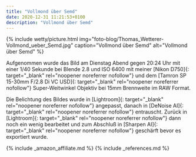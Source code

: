 ```yaml
---
title: "Vollmond über Semd"
date: 2020-12-31 11:21:53+0100
description: "Vollmond über Semd"
---
```

{% include wetty/picture.html img="foto-blog/Thomas_Wetterer-Vollmond_ueber_Semd.jpg" caption="Vollmond über Semd" alt="Vollmond über Semd" %}

Aufgenommen wurde das Bild am Dienstag Abend gegen 20:24 Uhr mit einer 1/40 Sekunde bei Blende 2.8 und ISO 6400 mit meiner [Nikon D750]{: target="_blank" rel="noopener noreferrer nofollow"} und dem [Tamron SP 15-30mm F/2.8 Di VC USD]{: target="_blank" rel="noopener noreferrer nofollow"} Super-Weitwinkel Objektiv bei 15mm Brennweite im RAW Format. 

Die Belichtung des Bildes wurde in [Lightroom]{: target="_blank" rel="noopener noreferrer nofollow"} angepasst, danach in [DeNoise AI]{: target="_blank" rel="noopener noreferrer nofollow"} entrauscht. Zurück in [Lightroom]{: target="_blank" rel="noopener noreferrer nofollow"} dann noch ein wenig bearbeitet und zum Abschluß in [Sharpen AI]{: target="_blank" rel="noopener noreferrer nofollow"} geschärft bevor es exportiert wurde.

{% include _amazon_affiliate.md %}
{% include _references.md %}
